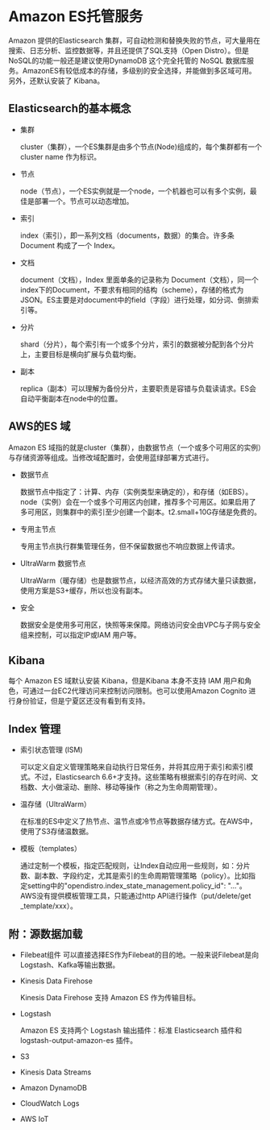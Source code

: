 # Amazon ES托管服务

Amazon 提供的Elasticsearch 集群，可自动检测和替换失败的节点，可大量用在搜索、日志分析、监控数据等，并且还提供了SQL支持（Open Distro）。但是NoSQL的功能一般还是建议使用DynamoDB 这个完全托管的 NoSQL 数据库服务。AmazonES有较低成本的存储，多级别的安全选择，并能做到多区域可用。另外，还默认安装了 Kibana。

## Elasticsearch的基本概念

- 集群

  cluster（集群），一个ES集群是由多个节点(Node)组成的，每个集群都有一个cluster name 作为标识。

- 节点

  node（节点），一个ES实例就是一个node，一个机器也可以有多个实例，最佳是部署一个。节点可以动态增加。

- 索引

  index（索引），即一系列文档（documents，数据）的集合。许多条 Document 构成了一个 Index。

- 文档

  document（文档），Index 里面单条的记录称为 Document（文档），同一个index下的Document，不要求有相同的结构（scheme），存储的格式为JSON。ES主要是对document中的field（字段）进行处理，如分词、倒排索引等。

- 分片

  shard（分片），每个索引有一个或多个分片，索引的数据被分配到各个分片上，主要目标是横向扩展与负载均衡。

- 副本

  replica（副本）可以理解为备份分片，主要职责是容错与负载读请求。ES会自动平衡副本在node中的位置。

## AWS的ES 域

Amazon ES 域指的就是cluster（集群），由数据节点（一个或多个可用区的实例）与存储资源等组成。当修改域配置时，会使用蓝绿部署方式进行。

- 数据节点

  数据节点中指定了：计算、内存（实例类型来确定的），和存储（如EBS）。node（实例）会在一个或多个可用区内创建，推荐多个可用区。如果启用了多可用区，则集群中的索引至少创建一个副本。t2.small+10G存储是免费的。

- 专用主节点

  专用主节点执行群集管理任务，但不保留数据也不响应数据上传请求。

- UltraWarm 数据节点

  UltraWarm（暖存储）也是数据节点，以经济高效的方式存储大量只读数据，使用方案是S3+缓存，所以也没有副本。

- 安全

  数据安全是使用多可用区，快照等来保障。网络访问安全由VPC与子网与安全组来控制，可以指定IP或IAM 用户等。

## Kibana

每个 Amazon ES 域默认安装 Kibana，但是Kibana 本身不支持 IAM 用户和角色，可通过一台EC2代理访问来控制访问限制。也可以使用Amazon Cognito 进行身份验证，但是宁夏区还没有看到有支持。

## Index 管理

- 索引状态管理 (ISM)

  可以定义自定义管理策略来自动执行日常任务，并将其应用于索引和索引模式。不过，Elasticsearch 6.6+才支持。这些策略有根据索引的存在时间、文档数、大小做滚动、删除、移动等操作（称之为生命周期管理）。

- 温存储（UltraWarm）

  在标准的ES中定义了热节点、温节点或冷节点等数据存储方式。在AWS中，使用了S3存储温数据。
  
- 模板（templates）

  通过定制一个模板，指定匹配规则，让Index自动应用一些规则，如：分片数、副本数、字段约定，尤其是索引的生命周期管理策略（policy）。比如指定setting中的"opendistro.index_state_management.policy_id": "..."。
  AWS没有提供模板管理工具，只能通过http API进行操作（put/delete/get _template/xxx）。

## 附：源数据加载

- Filebeat组件 
可以直接选择ES作为Filebeat的目的地。一般来说Filebeat是向Logstash、Kafka等输出数据。
  
- Kinesis Data Firehose

  Kinesis Data Firehose 支持 Amazon ES 作为传输目标。

- Logstash

  Amazon ES 支持两个 Logstash 输出插件：标准 Elasticsearch 插件和 logstash-output-amazon-es 插件。

- S3

- Kinesis Data Streams 

- Amazon DynamoDB

- CloudWatch Logs

- AWS IoT